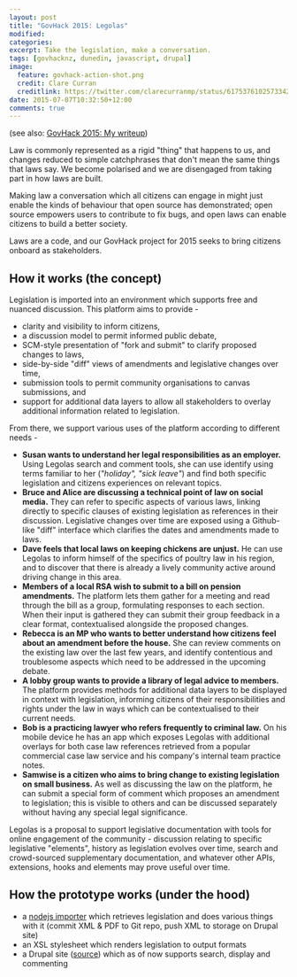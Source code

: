 ```yaml
---
layout: post
title: "GovHack 2015: Legolas"
modified:
categories:
excerpt: Take the legislation, make a conversation.
tags: [govhacknz, dunedin, javascript, drupal]
image:
  feature: govhack-action-shot.png
  credit: Clare Curran
  creditlink: https://twitter.com/clarecurranmp/status/617537610257334272
date: 2015-07-07T10:32:50+12:00
comments: true
---
```


(see also: [GovHack 2015: My writeup](/govhack-2015-my-writeup/))

Law is commonly represented as a rigid "thing" that happens to us, and changes reduced to simple catchphrases that don't mean the same things that laws say. We become polarised and we are disengaged from taking part in how laws are built.

Making law a conversation which all citizens can engage in might just enable the kinds of behaviour that open source has demonstrated; open source empowers users to contribute to fix bugs, and open laws can enable citizens to build a better society.

Laws are a code, and our GovHack project for 2015 seeks to bring citizens onboard as stakeholders.

## How it works (the concept)

Legislation is imported into an environment which supports free and nuanced discussion. This platform aims to provide -

* clarity and visibility to inform citizens,
* a discussion model to permit informed public debate,
* SCM-style presentation of "fork and submit" to clarify proposed changes to laws,
* side-by-side "diff" views of amendments and legislative changes over time,
* submission tools to permit community organisations to canvas submissions, and
* support for additional data layers to allow all stakeholders to overlay additional information related to legislation.

From there, we support various uses of the platform according to different needs -

* **Susan wants to understand her legal responsibilities as an employer.** Using Legolas search and comment tools, she can use identify using terms familiar to her (*"holiday", "sick leave"*) and find both specific legislation and citizens experiences on relevant topics.
* **Bruce and Alice are discussing a technical point of law on social media.** They can refer to specific aspects of various laws, linking directly to specific clauses of existing legislation as references in their discussion. Legislative changes over time are exposed using a Github-like "diff" interface which clarifies the dates and amendments made to laws.
* **Dave feels that local laws on keeping chickens are unjust.** He can use Legolas to inform himself of the specifics of poultry law in his region, and to discover that there is already a lively community active around driving change in this area.
* **Members of a local RSA wish to submit to a bill on pension amendments.** The platform lets them gather for a meeting and read through the bill as a group, formulating responses to each section. When their input is gathered they can submit their group feedback in a clear format, contextualised alongside the proposed changes.
* **Rebecca is an MP who wants to better understand how citizens feel about an amendment before the house.** She can review comments on the existing law over the last few years, and identify contentious and troublesome aspects which need to be addressed in the upcoming debate.
* **A lobby group wants to provide a library of legal advice to members.** The platform provides methods for additional data layers to be displayed in context with legislation, informing citizens of their responsibilities and rights under the law in ways which can be contextualised to their current needs.
* **Bob is a practicing lawyer who refers frequently to criminal law.** On his mobile device he has an app which exposes Legolas with additional overlays for both case law references retrieved from a popular commercial case law service and his company's internal team practice notes.
* **Samwise is a citizen who aims to bring change to existing legislation on small business.** As well as discussing the law on the platform, he can submit a special form of comment which proposes an amendment to legislation; this is visible to others and can be discussed separately without having any special legal significance.

Legolas is a proposal to support legislative documentation with tools for online engagement of the community - discussion relating to specific legislative "elements", history as legislation evolves over time, search and crowd-sourced supplementary documentation, and whatever other APIs, extensions, hooks and elements may prove useful over time.

## How the prototype works (under the hood)

* a [nodejs importer](https://github.com/xurizaemon/legolas) which retrieves legislation and does various things with it (commit XML & PDF to Git repo, push XML to storage on Drupal site)
* an XSL stylesheet which renders legislation to output formats
* a Drupal site ([source](https://github.com/xurizaemon/legolas/tree/drupal-7.x)) which as of now supports search, display and commenting
